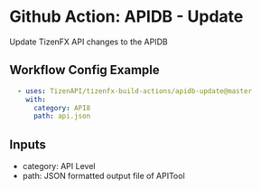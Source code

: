 # Github Action: APIDB - Update

Update TizenFX API changes to the APIDB

## Workflow Config Example
```yaml
  - uses: TizenAPI/tizenfx-build-actions/apidb-update@master
    with:
      category: API8
      path: api.json
```

## Inputs
  - category: API Level
  - path: JSON formatted output file of APITool
